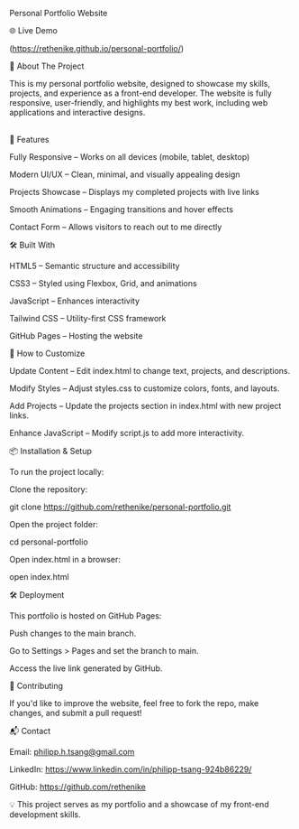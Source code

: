Personal Portfolio Website

🌐 Live Demo

(https://rethenike.github.io/personal-portfolio/)

📖 About The Project

This is my personal portfolio website, designed to showcase my skills, projects, and experience as a front-end developer. The website is fully responsive, user-friendly, and highlights my best work, including web applications and interactive designs.
<br>
<br>

🚀 Features

Fully Responsive – Works on all devices (mobile, tablet, desktop)

Modern UI/UX – Clean, minimal, and visually appealing design

Projects Showcase – Displays my completed projects with live links

Smooth Animations – Engaging transitions and hover effects

Contact Form – Allows visitors to reach out to me directly



🛠️ Built With

HTML5 – Semantic structure and accessibility

CSS3 – Styled using Flexbox, Grid, and animations

JavaScript – Enhances interactivity

Tailwind CSS – Utility-first CSS framework

GitHub Pages – Hosting the website



🎨 How to Customize

Update Content – Edit index.html to change text, projects, and descriptions.

Modify Styles – Adjust styles.css to customize colors, fonts, and layouts.

Add Projects – Update the projects section in index.html with new project links.

Enhance JavaScript – Modify script.js to add more interactivity.



📦 Installation & Setup

To run the project locally:

Clone the repository:

git clone https://github.com/rethenike/personal-portfolio.git

Open the project folder:

cd personal-portfolio

Open index.html in a browser:

open index.html



🛠️ Deployment

This portfolio is hosted on GitHub Pages:

Push changes to the main branch.

Go to Settings > Pages and set the branch to main.

Access the live link generated by GitHub.



🤝 Contributing

If you'd like to improve the website, feel free to fork the repo, make changes, and submit a pull request!



📬 Contact

Email: philipp.h.tsang@gmail.com

LinkedIn: https://www.linkedin.com/in/philipp-tsang-924b86229/

GitHub: https://github.com/rethenike


💡 This project serves as my portfolio and a showcase of my front-end development skills.
